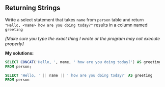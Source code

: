 
## Returning Strings

Write a select statement that takes `name` from `person` table and return `"Hello, <name> how are you doing today?"` results in a column named `greeting`

*[Make sure you type the exact thing I wrote or the program may not execute properly]*
  
**My solutions:**  
  
```sql
SELECT CONCAT('Hello, ', name, ' how are you doing today?') AS greeting
FROM person;  
```  

```sql
SELECT 'Hello, ' || name || ' how are you doing today?' AS greeting
FROM person
```
